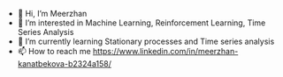 - 👋 Hi, I’m Meerzhan
- 👀 I’m interested in Machine Learning, Reinforcement Learning, Time Series Analysis
- 🌱 I’m currently learning Stationary processes and Time series analysis 
- 📫 How to reach me https://www.linkedin.com/in/meerzhan-kanatbekova-b2324a158/

<!---
meerzhan/meerzhan is a ✨ special ✨ repository because its `README.md` (this file) appears on your GitHub profile.
You can click the Preview link to take a look at your changes.
--->
